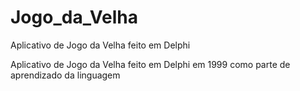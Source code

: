 # Jogo_da_Velha
Aplicativo de Jogo da Velha feito em Delphi

Aplicativo de Jogo da Velha feito em Delphi em 1999 como parte de aprendizado da linguagem
